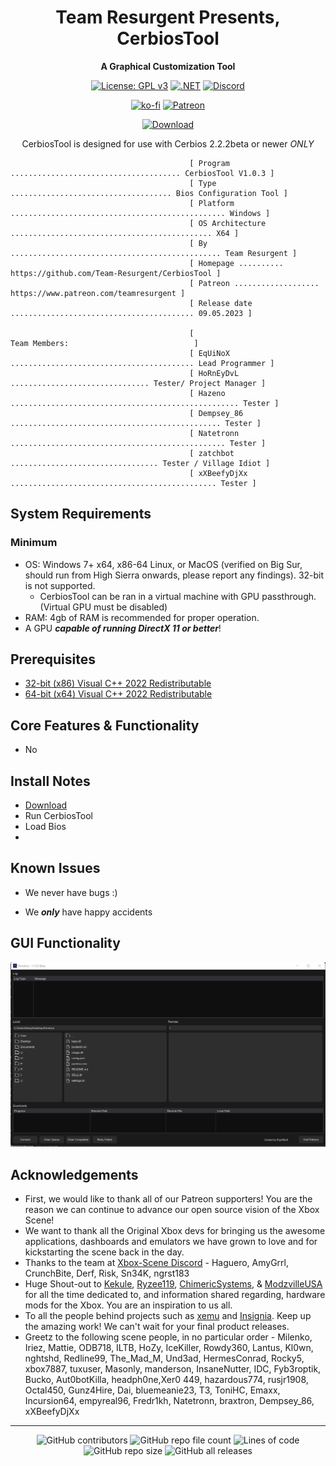 <div align="center">

# Team Resurgent Presents, CerbiosTool
**A Graphical Customization Tool**

[![License: GPL v3](https://img.shields.io/badge/License-GPLv3-blue.svg)](https://github.com/Team-Resurgent/CerbiosTool/blob/main/LICENSE.md)
[![.NET](https://github.com/Team-Resurgent/CerbiosTool/actions/workflows/dotnet.yml/badge.svg)](https://github.com/Team-Resurgent/CerbiosTool/actions/workflows/dotnet.yml)
[![Discord](https://img.shields.io/badge/chat-on%20discord-7289da.svg?logo=discord)](https://discord.gg/VcdSfajQGK)

[![ko-fi](https://ko-fi.com/img/githubbutton_sm.svg)](https://ko-fi.com/J3J7L5UMN)
[![Patreon](https://img.shields.io/badge/Patreon-F96854?style=for-the-badge&logo=patreon&logoColor=white)](https://www.patreon.com/teamresurgent)


[![Download](https://img.shields.io/badge/download-latest-brightgreen.svg?style=for-the-badge&logo=github)](https://github.com/Team-Resurgent/CerbiosTool/releases/latest)
	
CerbiosTool is designed for use with Cerbios 2.2.2beta or newer *ONLY*

	
</div>

											[ Program ...................................... CerbiosTool V1.0.3 ]
											[ Type .................................... Bios Configuration Tool ]
											[ Platform ................................................ Windows ]
											[ OS Architecture ............................................. X64 ]
											[ By ............................................... Team Resurgent ]
											[ Homepage .......... https://github.com/Team-Resurgent/CerbiosTool ]
											[ Patreon ................... https://www.patreon.com/teamresurgent ]
											[ Release date ......................................... 09.05.2023 ]

											[                          Team Members:                            ]
											[ EqUiNoX ......................................... Lead Programmer ]
											[ HoRnEyDvL ............................... Tester/ Project Manager ]
											[ Hazeno ................................................... Tester ]
											[ Dempsey_86 ............................................... Tester ]
											[ Natetronn ................................................ Tester ] 
											[ zatchbot ................................. Tester / Village Idiot ]
											[ xXBeefyDjXx .............................................. Tester ]				

## System Requirements
### Minimum
* OS: Windows 7+ x64, x86-64 Linux, or MacOS (verified on Big Sur, should run from High Sierra onwards, please report any findings). 32-bit is not supported.
    * CerbiosTool can be ran in a virtual machine with GPU passthrough. (Virtual GPU must be disabled)
* RAM: 4gb of RAM is recommended for proper operation.
* A GPU ***capable of running DirectX 11 or better***!

## Prerequisites

  * [32-bit (x86) Visual C++ 2022 Redistributable](https://aka.ms/vs/17/release/vc_redist.x86.exe)
  * [64-bit (x64) Visual C++ 2022 Redistributable](https://aka.ms/vs/17/release/vc_redist.x64.exe)

## Core Features & Functionality
* No 

## Install Notes
* [Download](https://github.com/Team-Resurgent/CerbiosTool/releases)
* Run CerbiosTool
* Load Bios
*

## Known Issues
* We never have bugs :)

* We ***only*** have happy accidents

## GUI Functionality
<div align="center">

![GUI](https://github.com/Team-Resurgent/Pandora/blob/main/readmeStuff/Gui1.jpg?raw=true)</div>



## Acknowledgements
* First, we would like to thank all of our Patreon supporters! You are the reason we can continue to advance our open source vision of the Xbox Scene!
* We want to thank all the Original Xbox devs for bringing us the awesome applications, dashboards and emulators we have grown to love and for kickstarting the scene back in the day.
* Thanks to the team at [Xbox-Scene Discord](https://discord.gg/VcdSfajQGK) - Haguero, AmyGrrl, CrunchBite, Derf, Risk, Sn34K, ngrst183
* Huge Shout-out to [Kekule](https://github.com/Kekule-OXC), [Ryzee119](https://github.com/Ryzee119), [ChimericSystems](https://chimericsystems.com/), & [ModzvilleUSA](https://modzvilleusa.com/) for all the time dedicated to, and information shared regarding, hardware mods for the Xbox. You are an inspiration to us all.
* To all the people behind projects such as [xemu](https://github.com/mborgerson/xemu) and [Insignia](https://insignia.live/). Keep up the amazing work! We can't wait for your final product releases.
* Greetz to the following scene people, in no particular order - Milenko, Iriez, Mattie, ODB718, ILTB, HoZy, IceKiller, Rowdy360, Lantus, Kl0wn, nghtshd, Redline99, The_Mad_M, Und3ad, HermesConrad, Rocky5, xbox7887, tuxuser, Masonly, manderson, InsaneNutter, IDC, Fyb3roptik, Bucko, Aut0botKilla, headph0ne,Xer0 449, hazardous774, rusjr1908, Octal450, Gunz4Hire, Dai, bluemeanie23, T3, ToniHC, Emaxx, Incursion64, empyreal96, Fredr1kh, Natetronn, braxtron, Dempsey_86, xXBeefyDjXx
<!--* I'm sure there is someone else that belongs here too ;)-->
****

<div align="center">
  
![GitHub contributors](https://img.shields.io/github/contributors/Team-Resurgent/CerbiosTool?style=flat-square)
![GitHub repo file count](https://img.shields.io/github/directory-file-count/Team-Resurgent/CerbiosTool?style=flat-square)
![Lines of code](https://img.shields.io/tokei/lines/github/Team-Resurgent/CerbiosTool?style=flat-square)
![GitHub repo size](https://img.shields.io/github/repo-size/Team-Resurgent/CerbiosTool?style=flat-square)
![GitHub all releases](https://img.shields.io/github/downloads/Team-Resurgent/CerbiosTool/total?style=flat-square)

</div>

